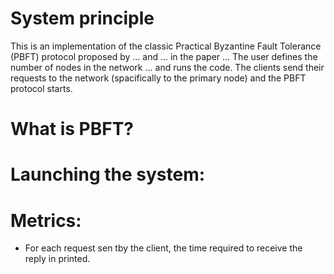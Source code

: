 # System principle
This is an implementation of the classic Practical Byzantine Fault Tolerance (PBFT) protocol proposed by ... and ... in the paper ...
The user defines the number of nodes in the network ... and runs the code.
The clients send their requests to the network (spacifically to the primary node) and the PBFT protocol starts.
# What is PBFT?

# Launching the system:

# Metrics:
- For each request sen tby the client, the time required to receive the reply in printed.